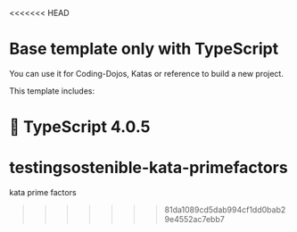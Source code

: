 <<<<<<< HEAD
# Base template only with TypeScript
You can use it for Coding-Dojos, Katas or reference to build a new project.

This template includes:

💬 TypeScript 4.0.5
=======
# testingsostenible-kata-primefactors
kata prime factors
>>>>>>> 81da1089cd5dab994cf1dd0bab29e4552ac7ebb7
